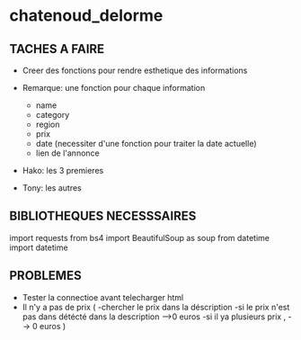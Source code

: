 # chatenoud_delorme

## TACHES A FAIRE
- Creer des fonctions pour rendre esthetique des informations
- Remarque: une fonction pour chaque information
    - name
    - category
    - region
    - prix
    - date (necessiter d'une fonction pour traiter la date actuelle)
    - lien de l'annonce

- Hako: les 3 premieres
- Tony: les autres

## BIBLIOTHEQUES NECESSSAIRES
import requests
from bs4 import BeautifulSoup as soup
from datetime import datetime

## PROBLEMES
- Tester la connectioe avant telecharger html
- Il n'y a pas de prix
        (
            -chercher le prix dans la déscription
            -si le prix n'est pas dans détécté dans la description -->0 euros
            -si il ya plusieurs prix , --> 0 euros
        )